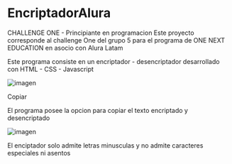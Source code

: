 # EncriptadorAlura

CHALLENGE ONE - Principiante en programacion 
Este proyecto corresponde al challenge One del grupo 5 para el programa de ONE NEXT EDUCATION  en asocio con Alura Latam 

Este programa consiste en un encriptador - desencriptador desarrollado con HTML - CSS - Javascript 

![imagen](https://github.com/Govil-web/EncriptadorAlura/assets/96146319/6ca65f34-5a1c-452e-b260-4ed21d825832)

Copiar

El programa posee la opcion para copiar el texto encriptado y desencriptado 

![imagen](https://github.com/Govil-web/EncriptadorAlura/assets/96146319/d3d32742-6dba-40ff-b11c-c7a3ef3677bf)

El enciptador solo admite letras minusculas y no admite caracteres especiales ni asentos 
